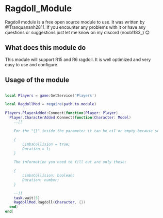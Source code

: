 # Ragdoll_Module

Ragdoll module is a free open source module to use. It was written by @Tranquananh2811. If you encounter any problems with it or have any questions or suggestions just let me know on my discord (noob1183_) 😊

## What does this module do

This module will support R15 and R6 ragdoll. It is well optimized and very easy to use and configure.

## Usage of the module

```lua

local Players = game:GetService('Players')

local RagdollMod = require(path.to.module)

Players.PlayerAdded:Connect(function(Player: Player)
  Player.CharacterAdded:Connect(function(Character: Model)
    --[[

    For the "{}" inside the parameter it can be nil or empty because script will auto if it is nil or empty with default value which mention below:

    {
		LimbsCollision = true;
		Duration = 1;
    }

    The information you need to fill out are only these:

    {
    	LimbsCollision: boolean;
    	Duration: number;
    }

    --]]
    task.wait(5)
    RagdollMod.Ragdoll(Character, {})
  end)
end)

```
